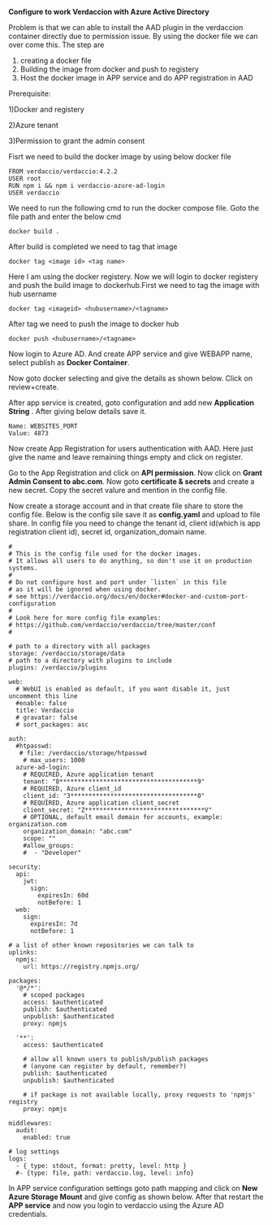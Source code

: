 **Configure to work Verdaccion with Azure Active Directory**

 Problem is that we can able to install the AAD plugin in the verdaccion container directly due to permission issue. By using the docker file we can over come this. The step are 
 1) creating a docker file 
 2) Building the image from docker and push to registery
 3) Host the docker image in APP service and do APP registration in AAD

 Prerequisite:
 
 1)Docker and registery

 2)Azure tenant

 3)Permission to grant the admin consent

 Fisrt we need to build the docker image by using below docker file
 ```
 FROM verdaccio/verdaccio:4.2.2
USER root
RUN npm i && npm i verdaccio-azure-ad-login
USER verdaccio
```
We need to run the following cmd to run the docker compose file. Goto the file path and enter the below cmd
```
docker build .
```

After build is completed we need to tag that image 
```
docker tag <image id> <tag name>
```


Here I am using the docker registery. Now we will login to docker registery and push the build image to dockerhub.First we need to tag the image with hub username
```
docker tag <imageid> <hubusername>/<tagname>
```
After tag we need to push the image to docker hub
```
docker push <hubusername>/<tagname>
```
Now login to Azure AD. And create APP service and give WEBAPP name, select publish as **Docker Container**. 

Now goto docker selecting and give the details as shown below. Click on review+create.

After app service is created, goto configuration and add new **Application String** . After giving below details save it.

```
Name: WEBSITES_PORT
Value: 4873
```


Now create App Registration for users authentication with AAD. Here just give the name and leave remaining things empty and click on register.

Go to the App Registration and click on **API  permission**. Now click on **Grant Admin Consent to abc.com**. Now goto **certificate & secrets** and create a new secret. Copy the secret valure and mention in the config file.

Now create a storage account and in that create file share to store the config file. Below is the config sile save it as **config.yaml** and upload to file share. In config file you need to change the tenant id, client id(which is app registration client id), secret id, organization_domain name.

```
#
# This is the config file used for the docker images.
# It allows all users to do anything, so don't use it on production systems.
#
# Do not configure host and port under `listen` in this file
# as it will be ignored when using docker.
# see https://verdaccio.org/docs/en/docker#docker-and-custom-port-configuration
#
# Look here for more config file examples:
# https://github.com/verdaccio/verdaccio/tree/master/conf
#

# path to a directory with all packages
storage: /verdaccio/storage/data
# path to a directory with plugins to include
plugins: /verdaccio/plugins

web:
  # WebUI is enabled as default, if you want disable it, just uncomment this line
  #enable: false
  title: Verdaccio
  # gravatar: false
  # sort_packages: asc

auth:
  #htpasswd:
   # file: /verdaccio/storage/htpasswd
    # max_users: 1000
  azure-ad-login:
    # REQUIRED, Azure application tenant
    tenant: "8**************************************9"
    # REQUIRED, Azure client_id
    client_id: "3***********************************0"
    # REQUIRED, Azure application client_secret
    client_secret: "Z*********************************V"
    # OPTIONAL, default email domain for accounts, example: organization.com
    organization_domain: "abc.com"
    scope: ""
    #allow_groups:
    #  - "Developer"        

security:
  api:
    jwt:
      sign:
        expiresIn: 60d
        notBefore: 1
  web:
    sign:
      expiresIn: 7d
      notBefore: 1

# a list of other known repositories we can talk to
uplinks:
  npmjs:
    url: https://registry.npmjs.org/

packages:
  '@*/*':
    # scoped packages
    access: $authenticated
    publish: $authenticated
    unpublish: $authenticated
    proxy: npmjs

  '**':
    access: $authenticated

    # allow all known users to publish/publish packages
    # (anyone can register by default, remember?)
    publish: $authenticated
    unpublish: $authenticated

    # if package is not available locally, proxy requests to 'npmjs' registry
    proxy: npmjs

middlewares:
  audit:
    enabled: true

# log settings
logs:
  - { type: stdout, format: pretty, level: http }
  #- {type: file, path: verdaccio.log, level: info}
```
In APP service configuration settings goto path mapping and click on **New Azure Storage Mount** and give config as shown below. After that restart the **APP service** and now you login to verdaccio using the Azure AD credentials.



